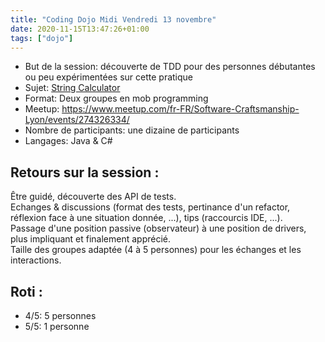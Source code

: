 ```yaml
---
title: "Coding Dojo Midi Vendredi 13 novembre"
date: 2020-11-15T13:47:26+01:00
tags: ["dojo"]
---
```


- But de la session: découverte de TDD pour des personnes débutantes ou peu expérimentées sur cette pratique
- Sujet: [String Calculator](https://codingdojo.org/kata/StringCalculator/) 
- Format: Deux groupes en mob programming  
- Meetup: https://www.meetup.com/fr-FR/Software-Craftsmanship-Lyon/events/274326334/  
- Nombre de participants: une dizaine de participants  
- Langages: Java & C#  

## Retours sur la session :

Être guidé, découverte des API de tests.  
Echanges & discussions (format des tests, pertinance d'un refactor, réflexion face à une situation donnée, ...), tips (raccourcis IDE, ...).  
Passage d'une position passive (observateur) à une position de drivers, plus impliquant et finalement apprécié.  
Taille des groupes adaptée (4 à 5 personnes) pour les échanges et les interactions.  

## Roti :
- 4/5: 5 personnes
- 5/5: 1 personne
